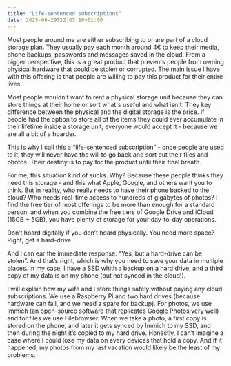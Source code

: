 ```yaml
---
title: "Life-sentenced subscriptions"
date: 2025-08-29T22:07:10+01:00
---
```

Most people around me are either subscribing to or are part of a cloud storage plan. They usually pay each month around 4€ to keep their media, phone backups, passwords and messages saved in the cloud. From a bigger perspective, this is a great product that prevents people from owning physical hardware that could be stolen or corrupted. The main issue I have with this offering is that people are willing to pay this product for their entire lives.

Most people wouldn’t want to rent a physical storage unit because they can store things at their home or sort what's useful and what isn't. They key difference between the physical and the digital storage is the price. If people had the option to store all of the items they could ever accumulate in their lifetime inside a storage unit, everyone would accept it - because we are all a bit of a hoarder.

This is why I call this a “life-sentenced subscription” - once people are used to it, they will never have the will to go back and sort out their files and photos. Their destiny is to pay for the product until their final breath.

For me, this situation kind of sucks. Why? Because these people thinks they need this storage - and this what Apple, Google, and others want you to think. But in reality, who really needs to have their phone backed to the cloud? Who needs real-time access to hundreds of gigabytes of photos?  I find the free tier of most offerings to be more than enough for a standard person, and when you combine the free tiers of Google Drive and iCloud (15GB + 5GB), you have plenty of storage for your day-to-day operations.

Don’t hoard digitally if you don’t hoard physically. You need more space? Right, get a hard-drive.

And I can ear the immediate response: “Yes, but a hard-drive can be stolen”. And that’s right, which is why you need to save your data in multiple places. In my case, I have a SSD whith a backup on a hard drive, and a third copy of my data is on my phone (but not synced in the cloud!).

I will explain how my wife and I store things safely without paying any cloud subscriptions. We use a Raspberry Pi and two hard drives (because hardware can fail, and we need a spare for backup). For photos, we use Immich (an open-source software that replicates Google Photos very well) and for files we use Filebrowser. When we take a photo, a first copy is stored on the phone, and later it gets synced by Immich to my SSD, and then during the night it’s copied to my hard drive. Honestly, I can’t imagine a case where I could lose my data on every devices that hold a copy. And if it happened, my photos from my last vacation would likely be the least of my problems.
 